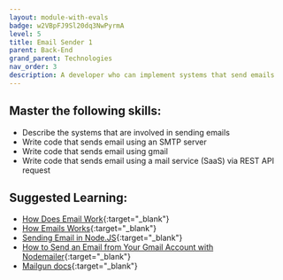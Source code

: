 ```yaml
---
layout: module-with-evals
badge: w2VBpFJ9Sl20dq3NwPyrmA
level: 5
title: Email Sender 1
parent: Back-End
grand_parent: Technologies
nav_order: 3
description: A developer who can implement systems that send emails
---
```


## Master the following skills:

- Describe the systems that are involved in sending emails
- Write code that sends email using an SMTP server
- Write code that sends email using gmail
- Write code that sends email using a mail service (SaaS) via REST API request

## Suggested Learning:

- [How Does Email Work](https://www.freecodecamp.org/news/how-does-email-work/){:target="\_blank"}
- [How Emails Works](https://www.youtube.com/watch?v=x28ciavQ4mI){:target="\_blank"}
- [Sending Email in Node.JS](https://www.w3schools.com/nodejs/nodejs_email.asp){:target="\_blank"}
- [How to Send an Email from Your Gmail Account with Nodemailer](https://medium.com/@y.mehnati_49486/how-to-send-an-email-from-your-gmail-account-with-nodemailer-837bf09a7628){:target="\_blank"}
- [Mailgun docs](https://www.mailgun.com/){:target="\_blank"}

